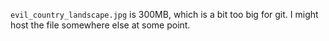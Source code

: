 `evil_country_landscape.jpg` is 300MB, which is a bit too big for git. I might host the file somewhere else at some point.
